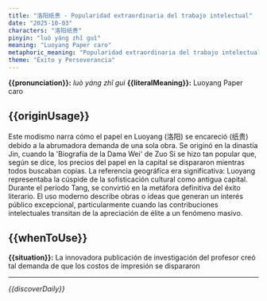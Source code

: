 ```yaml
---
title: "洛阳纸贵 - Popularidad extraordinaria del trabajo intelectual"
date: "2025-10-03"
characters: "洛阳纸贵"
pinyin: "luò yáng zhǐ guì"
meaning: "Luoyang Paper caro"
metaphoric_meaning: "Popularidad extraordinaria del trabajo intelectual"
theme: "Éxito y Perseverancia"
---
```


**{{pronunciation}}:** *luò yáng zhǐ guì*
**{{literalMeaning}}:** Luoyang Paper caro

## {{originUsage}}

Este modismo narra cómo el papel en Luoyang (洛阳) se encareció (纸贵) debido a la abrumadora demanda de una sola obra. Se originó en la dinastía Jin, cuando la 'Biografía de la Dama Wei' de Zuo Si se hizo tan popular que, según se dice, los precios del papel en la capital se dispararon mientras todos buscaban copias. La referencia geográfica era significativa: Luoyang representaba la cúspide de la sofisticación cultural como antigua capital. Durante el período Tang, se convirtió en la metáfora definitiva del éxito literario. El uso moderno describe obras o ideas que generan un interés público excepcional, particularmente cuando las contribuciones intelectuales transitan de la apreciación de élite a un fenómeno masivo.

## {{whenToUse}}

**{{situation}}:** La innovadora publicación de investigación del profesor creó tal demanda de que los costos de impresión se dispararon

---

*{{discoverDaily}}*
